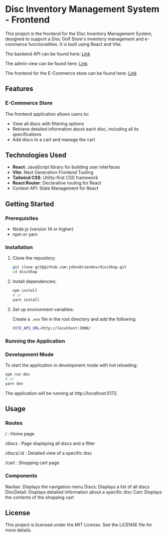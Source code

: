 # Disc Inventory Management System - Frontend

This project is the frontend for the Disc Inventory Management System, designed to support a Disc Golf Store's inventory management and e-commerce functionalities. It is built using React and Vite.

The backend API can be found here: [Link](https://github.com/johnobriendev/discAPI)

The admin view can be found here: [Link](https://debonair-rounded-opinion.glitch.me/catalog)

The frontend for the E-Commerce store can be found here: [Link](https://barrysdiscs.netlify.app/)

## Features

### E-Commerce Store
The frontend application allows users to:
- View all discs with filtering options
- Retrieve detailed information about each disc, including all its specifications
- Add discs to a cart and manage the cart

## Technologies Used
- **React**: JavaScript library for building user interfaces
- **Vite**: Next Generation Frontend Tooling
- **Tailwind CSS**: Utility-first CSS framework
- **React Router**: Declarative routing for React
- Context API: State Management for React

## Getting Started

### Prerequisites

- Node.js (version 14 or higher)
- npm or yarn

### Installation

1. Clone the repository:

    ```sh
    git clone git@github.com:johnobriendev/discShop.git
    cd discShop
    ```

2. Install dependencies:

    ```sh
    npm install
    # or
    yarn install
    ```

3. Set up environment variables:

    Create a `.env` file in the root directory and add the following:

    ```sh
    VITE_API_URL=http://localhost:3000/
    ```

### Running the Application

### Development Mode

To start the application in development mode with hot reloading:

```sh
npm run dev
# or
yarn dev
```

The application will be running at http://localhost:5173.

## Usage
### Routes
/ : Home page 

/discs : Page displaying all discs and a filter

/discs/:id : Detailed view of a specific disc

/cart : Shopping cart page

### Components
Navbar: Displays the navigation menu
Discs: Displays a list of all discs
DiscDetail: Displays detailed information about a specific disc
Cart: Displays the contents of the shopping cart
## License
This project is licensed under the MIT License. See the LICENSE file for more details.
